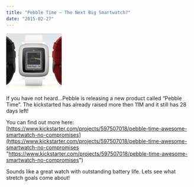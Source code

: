 ```yaml
---
title: "Pebble Time – The Next Big Smartwatch?"
date: "2015-02-27"
---
```


[![a361fd85680fccb17de65c13aa3e73bd_original-150x150](images/a361fd85680fccb17de65c13aa3e73bd_original-150x150.png)](http://104.167.119.213/wp-content/uploads/2015/02/a361fd85680fccb17de65c13aa3e73bd_original-150x150.png)

If you have not heard…Pebble is releasing a new product called “Pebble Time”. The kickstarted has already raised more then 11M and it still has 28 days left!

You can find out more here: [https://www.kickstarter.com/projects/597507018/pebble-time-awesome-smartwatch-no-compromises](https://www.kickstarter.com/projects/597507018/pebble-time-awesome-smartwatch-no-compromises "https://www.kickstarter.com/projects/597507018/pebble-time-awesome-smartwatch-no-compromises")

Sounds like a great watch with outstanding battery life. Lets see what stretch goals come about!
